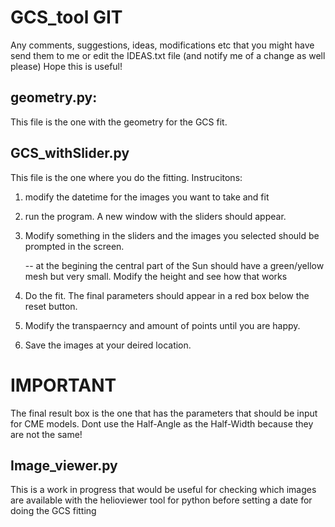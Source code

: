 # GCS_tool GIT
Any comments, suggestions, ideas, modifications etc that you might have send them to me or edit the IDEAS.txt file (and notify me of a change as well please)
Hope this is useful!

## geometry.py:
This file is the one with the geometry for the GCS fit. 

## GCS_withSlider.py
This file is the one where you do the fitting.
Instrucitons: 
1) modify the datetime for the images you want to take and fit
2) run the program. A new window with the sliders should appear.
3) Modify something in the sliders and the images you selected should be prompted in the screen.

      -- at the begining the central part of the Sun should have a green/yellow mesh but very small. Modify the height and see how that works

4) Do the fit. The final parameters should appear in a red box below the reset button. 
5) Modify the transpaerncy and amount of points until you are happy.
6) Save the images at your deired location.

# IMPORTANT
The final result box is the one that has the parameters that should be input for CME models. Dont use the Half-Angle as the Half-Width because they are not the same!

## Image_viewer.py
This is a work in progress that would be useful for checking which images are available with the helioviewer tool for python before setting a date for doing the GCS fitting
